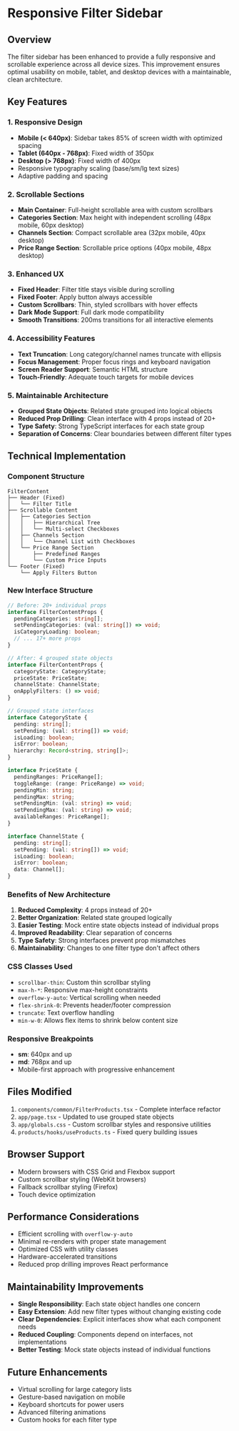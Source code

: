 # Responsive Filter Sidebar

## Overview
The filter sidebar has been enhanced to provide a fully responsive and scrollable experience across all device sizes. This improvement ensures optimal usability on mobile, tablet, and desktop devices with a maintainable, clean architecture.

## Key Features

### 1. Responsive Design
- **Mobile (< 640px)**: Sidebar takes 85% of screen width with optimized spacing
- **Tablet (640px - 768px)**: Fixed width of 350px
- **Desktop (> 768px)**: Fixed width of 400px
- Responsive typography scaling (base/sm/lg text sizes)
- Adaptive padding and spacing

### 2. Scrollable Sections
- **Main Container**: Full-height scrollable area with custom scrollbars
- **Categories Section**: Max height with independent scrolling (48px mobile, 60px desktop)
- **Channels Section**: Compact scrollable area (32px mobile, 40px desktop)  
- **Price Range Section**: Scrollable price options (40px mobile, 48px desktop)

### 3. Enhanced UX
- **Fixed Header**: Filter title stays visible during scrolling
- **Fixed Footer**: Apply button always accessible
- **Custom Scrollbars**: Thin, styled scrollbars with hover effects
- **Dark Mode Support**: Full dark mode compatibility
- **Smooth Transitions**: 200ms transitions for all interactive elements

### 4. Accessibility Features
- **Text Truncation**: Long category/channel names truncate with ellipsis
- **Focus Management**: Proper focus rings and keyboard navigation
- **Screen Reader Support**: Semantic HTML structure
- **Touch-Friendly**: Adequate touch targets for mobile devices

### 5. Maintainable Architecture
- **Grouped State Objects**: Related state grouped into logical objects
- **Reduced Prop Drilling**: Clean interface with 4 props instead of 20+
- **Type Safety**: Strong TypeScript interfaces for each state group
- **Separation of Concerns**: Clear boundaries between different filter types

## Technical Implementation

### Component Structure
```
FilterContent
├── Header (Fixed)
│   └── Filter Title
├── Scrollable Content
│   ├── Categories Section
│   │   ├── Hierarchical Tree
│   │   └── Multi-select Checkboxes
│   ├── Channels Section
│   │   └── Channel List with Checkboxes
│   └── Price Range Section
│       ├── Predefined Ranges
│       └── Custom Price Inputs
└── Footer (Fixed)
    └── Apply Filters Button
```

### New Interface Structure
```typescript
// Before: 20+ individual props
interface FilterContentProps {
  pendingCategories: string[];
  setPendingCategories: (val: string[]) => void;
  isCategoryLoading: boolean;
  // ... 17+ more props
}

// After: 4 grouped state objects
interface FilterContentProps {
  categoryState: CategoryState;
  priceState: PriceState;
  channelState: ChannelState;
  onApplyFilters: () => void;
}

// Grouped state interfaces
interface CategoryState {
  pending: string[];
  setPending: (val: string[]) => void;
  isLoading: boolean;
  isError: boolean;
  hierarchy: Record<string, string[]>;
}

interface PriceState {
  pendingRanges: PriceRange[];
  toggleRange: (range: PriceRange) => void;
  pendingMin: string;
  pendingMax: string;
  setPendingMin: (val: string) => void;
  setPendingMax: (val: string) => void;
  availableRanges: PriceRange[];
}

interface ChannelState {
  pending: string[];
  setPending: (val: string[]) => void;
  isLoading: boolean;
  isError: boolean;
  data: Channel[];
}
```

### Benefits of New Architecture
1. **Reduced Complexity**: 4 props instead of 20+
2. **Better Organization**: Related state grouped logically
3. **Easier Testing**: Mock entire state objects instead of individual props
4. **Improved Readability**: Clear separation of concerns
5. **Type Safety**: Strong interfaces prevent prop mismatches
6. **Maintainability**: Changes to one filter type don't affect others

### CSS Classes Used
- `scrollbar-thin`: Custom thin scrollbar styling
- `max-h-*`: Responsive max-height constraints
- `overflow-y-auto`: Vertical scrolling when needed
- `flex-shrink-0`: Prevents header/footer compression
- `truncate`: Text overflow handling
- `min-w-0`: Allows flex items to shrink below content size

### Responsive Breakpoints
- **sm**: 640px and up
- **md**: 768px and up
- Mobile-first approach with progressive enhancement

## Files Modified
1. `components/common/FilterProducts.tsx` - Complete interface refactor
2. `app/page.tsx` - Updated to use grouped state objects
3. `app/globals.css` - Custom scrollbar styles and responsive utilities
4. `products/hooks/useProducts.ts` - Fixed query building issues

## Browser Support
- Modern browsers with CSS Grid and Flexbox support
- Custom scrollbar styling (WebKit browsers)
- Fallback scrollbar styling (Firefox)
- Touch device optimization

## Performance Considerations
- Efficient scrolling with `overflow-y-auto`
- Minimal re-renders with proper state management
- Optimized CSS with utility classes
- Hardware-accelerated transitions
- Reduced prop drilling improves React performance

## Maintainability Improvements
- **Single Responsibility**: Each state object handles one concern
- **Easy Extension**: Add new filter types without changing existing code
- **Clear Dependencies**: Explicit interfaces show what each component needs
- **Reduced Coupling**: Components depend on interfaces, not implementations
- **Better Testing**: Mock state objects instead of individual functions

## Future Enhancements
- Virtual scrolling for large category lists
- Gesture-based navigation on mobile
- Keyboard shortcuts for power users
- Advanced filtering animations
- Custom hooks for each filter type 